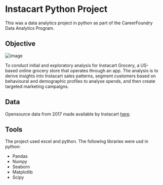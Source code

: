 # Instacart Python Project
This was a data analytics project in python as part of the CareerFoundry Data Analytics Program.

## Objective
![image](https://github.com/camez92/Instacart/assets/135034703/4c0aeff8-b1db-4110-9bef-fbf9c7e38f12)

To conduct initial and exploratory analysis for Instacart Grocery, a US-based online grocery store that operates through an app. The analysis is to derive insights into Instacart sales patterns, segment customers based on behavioural and demographic profiles to analyse spends, and then create targeted marketing campaigns.

## Data
Opensource data from 2017 made available by Instacart [here](https://www.instacart.com/datasets/grocery-shopping-2017).

## Tools
The project used excel and python. The following libraries were usd in python:
* Pandas
* Numpy
* Seaborn
* Matplotlib
* Scipy
